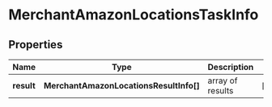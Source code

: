 # MerchantAmazonLocationsTaskInfo

## Properties

| Name | Type | Description | Notes |
|------------ | ------------- | ------------- | -------------|
**result** | **MerchantAmazonLocationsResultInfo[]** | array of results |[optional]|